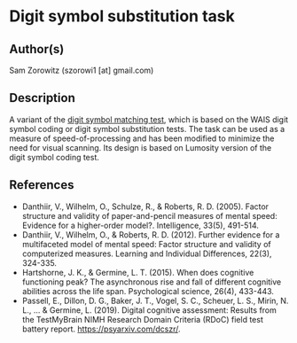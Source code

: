 # Digit symbol substitution task

## Author(s)

Sam Zorowitz (szorowi1 [at] gmail.com)

## Description

A variant of the [digit symbol matching test](https://www.testmybrain.org/tests/DigSymbCoding/DSC.html), which is based on the WAIS digit symbol coding or digit symbol substitution tests. The task can be used as a measure of speed-of-processing and has been modified to minimize the need for visual scanning. Its design is based on Lumosity version of the digit symbol coding test.

## References
- Danthiir, V., Wilhelm, O., Schulze, R., & Roberts, R. D. (2005). Factor structure and validity of paper-and-pencil measures of mental speed: Evidence for a higher-order model?. Intelligence, 33(5), 491-514.
- Danthiir, V., Wilhelm, O., & Roberts, R. D. (2012). Further evidence for a multifaceted model of mental speed: Factor structure and validity of computerized measures. Learning and Individual Differences, 22(3), 324-335.
- Hartshorne, J. K., & Germine, L. T. (2015). When does cognitive functioning peak? The asynchronous rise and fall of different cognitive abilities across the life span. Psychological science, 26(4), 433-443.
- Passell, E., Dillon, D. G., Baker, J. T., Vogel, S. C., Scheuer, L. S., Mirin, N. L., ... & Germine, L. (2019). Digital cognitive assessment: Results from the TestMyBrain NIMH Research Domain Criteria (RDoC) field test battery report. https://psyarxiv.com/dcszr/.
